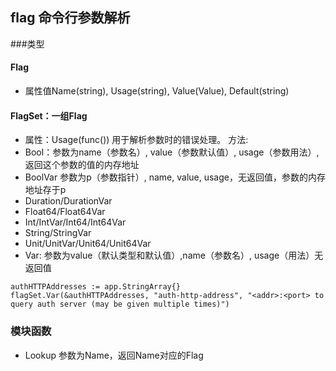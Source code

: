 ## flag 命令行参数解析

###类型

#### Flag
* 属性值Name(string), Usage(string), Value(Value), Default(string)

#### FlagSet：一组Flag
* 属性：Usage(func())  用于解析参数时的错误处理。
方法:
* Bool：参数为name（参数名）, value（参数默认值）, usage（参数用法）, 返回这个参数的值的内存地址
* BoolVar 参数为p（参数指针）, name, value, usage，无返回值，参数的内存地址存于p
* Duration/DurationVar
* Float64/Float64Var
* Int/IntVar/Int64/Int64Var
* String/StringVar
* Unit/UnitVar/Unit64/Unit64Var
* Var: 参数为value（默认类型和默认值）,name（参数名）, usage（用法）无返回值
```
authHTTPAddresses := app.StringArray{}
flagSet.Var(&authHTTPAddresses, "auth-http-address", "<addr>:<port> to query auth server (may be given multiple times)")
```



### 模块函数
* Lookup 参数为Name，返回Name对应的Flag
